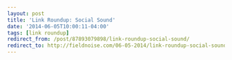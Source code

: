 ```yaml
---
layout: post
title: 'Link Roundup: Social Sound'
date: '2014-06-05T10:00:11-04:00'
tags: [link roundup]
redirect_from: /post/87893079898/link-roundup-social-sound/
redirect_to: http://fieldnoise.com/06-05-2014/link-roundup-social-sound.html
---
```


